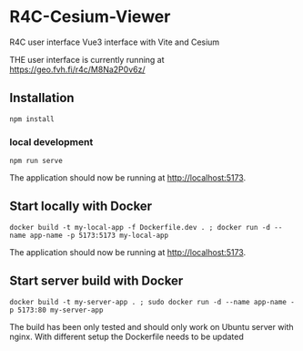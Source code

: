# R4C-Cesium-Viewer

R4C user interface Vue3 interface with Vite and Cesium

THE user interface is currently running at https://geo.fvh.fi/r4c/M8Na2P0v6z/

## Installation 
```
npm install
```
### local development
```
npm run serve
```
The application should now be running at [http://localhost:5173](http://localhost:5173).

## Start locally with Docker

```
docker build -t my-local-app -f Dockerfile.dev . ; docker run -d --name app-name -p 5173:5173 my-local-app
```
The application should now be running at [http://localhost:5173](http://localhost:5173).

## Start server build with Docker 

```
docker build -t my-server-app . ; sudo docker run -d --name app-name -p 5173:80 my-server-app
```

The build has been only tested and should only work on Ubuntu server with nginx. With different setup the Dockerfile needs to be updated